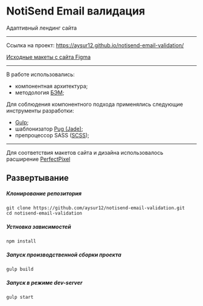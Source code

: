 # NotiSend Email валидация

Адаптивный лендинг сайта

___
Cсылка на проект: https://aysur12.github.io/notisend-email-validation/

[Исходные макеты с сайта Figma](https://www.figma.com/file/biWGsWbWvWwzaeaacrbCNQ/Notisend-Email-%D0%92%D0%B0%D0%BB%D0%B8%D0%B4%D0%B0%D1%86%D0%B8%D1%8F?type=design&node-id=0%3A1&t=1oh2M45h0xQ3pnus-1)
___
В работе использовались:
  + компонентная архитектура;
  + методология [БЭМ](https://ru.bem.info/methodology/quick-start/);

Для соблюдения компонентного подхода применялись следующие инструменты разработки:
  + [Gulp](https://gulpjs.com/);
  + шаблонизатор [Pug (Jade)](https://pugjs.org/api/getting-started.html);
  + препроцессор SASS ([SCSS](https://sass-scss.ru/));
___

Для соответствия макетов сайта и дизайна использовалось расширение [PerfectPixel](https://chrome.google.com/webstore/detail/perfectpixel-by-welldonec/dkaagdgjmgdmbnecmcefdhjekcoceebi?hl=ru)

## Развертывание
##### Клонирование репозитория
```
git clone https://github.com/aysur12/notisend-email-validation.git
cd notisend-email-validation
```
##### Устновка зависимостей
```
npm install
```
##### Запуск производственной сборки проекта
```
gulp build
```
##### Запуск в режиме dev-server
```
gulp start
```
